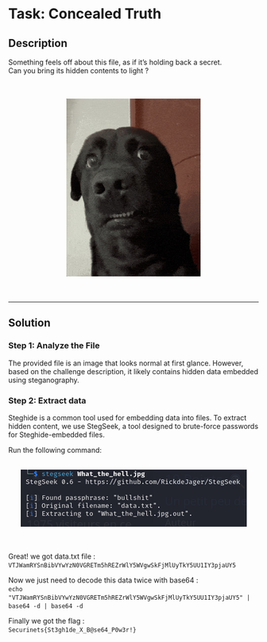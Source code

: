# Task: Concealed Truth

## Description
Something feels off about this file, as if it’s holding back a secret.  
Can you bring its hidden contents to light ? <br><br><br>

<div align="center">
  <img src="What_the_hell.jpg" alt="Task Image">
</div><br><br>

---

## Solution

### Step 1: Analyze the File
The provided file is an image that looks normal at first glance. However, based on the challenge description, it likely contains hidden data embedded using steganography.

### Step 2: Extract data
Steghide is a common tool used for embedding data into files. To extract hidden content, we use StegSeek, a tool designed to brute-force passwords for Steghide-embedded files.

Run the following command:<br><br>
<div align="center">
  <img src="Stegseek.png" alt="stegseek What_the_hell.jpg">
</div><br><br>


Great! we got data.txt file : <br>
```VTJWamRYSnBibVYwYzN0VGRETm5hREZrWlY5WVgwSkFjMlUyTkY5UU1IY3pjaUY5```

Now we just need to decode this data twice with base64 : <br>
```echo "VTJWamRYSnBibVYwYzN0VGRETm5hREZrWlY5WVgwSkFjMlUyTkY5UU1IY3pjaUY5" | base64 -d | base64 -d```

Finally we got the flag : <br>
```Securinets{St3gh1de_X_B@se64_P0w3r!}```
